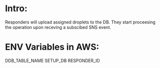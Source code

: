 # Intro:
Responders will upload assigned droplets to the DB. They start proceesing the operation upon receving a subscibed SNS event.

# ENV Variables in AWS:

DDB_TABLE_NAME
SETUP_DB
RESPONDER_ID
